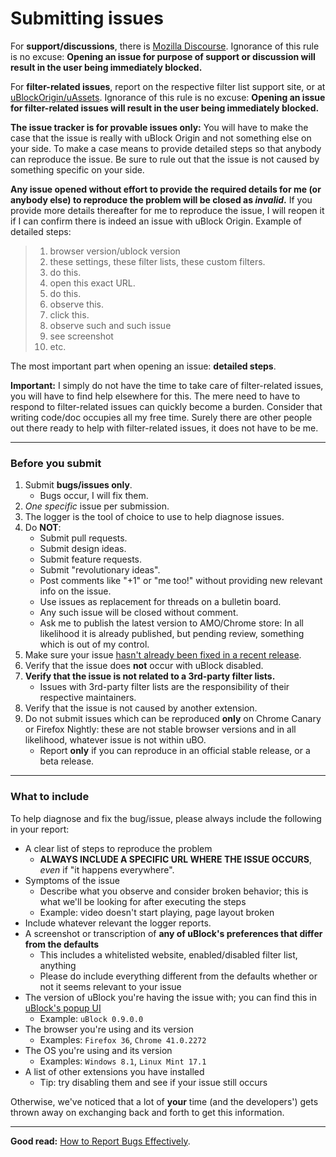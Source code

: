 # Submitting issues

For **support/discussions**, there is [Mozilla Discourse](https://discourse.mozilla-community.org/t/support-ublock-origin/6746). Ignorance of this rule is no excuse: **Opening an issue for purpose of support or discussion will result in the user being immediately blocked.**

For **filter-related issues**, report on the respective filter list support site, or at [uBlockOrigin/uAssets](https://github.com/uBlockOrigin/uAssets/issues). Ignorance of this rule is no excuse: **Opening an issue for filter-related issues will result in the user being immediately blocked.**

**The issue tracker is for provable issues only:** You will have to make the case that the issue is really with uBlock Origin and not something else on your side. To make a case means to provide detailed steps so that anybody can reproduce the issue. Be sure to rule out that the issue is not caused by something specific on your side.

**Any issue opened without effort to provide the required details for me (or anybody else) to reproduce the problem will be closed as _invalid_.** If you provide more details thereafter for me to reproduce the issue, I will reopen it if I can confirm there is indeed an issue with uBlock Origin. Example of detailed steps:

> 1. browser version/ublock version
> 1. these settings, these filter lists, these custom filters.
> 1. do this.
> 1. open this exact URL.
> 1. do this.
> 1. observe this.
> 1. click this.
> 1. observe such and such issue
> 1. see screenshot
> 1. etc.

The most important part when opening an issue: **detailed steps**.

**Important:** I simply do not have the time to take care of filter-related issues, you will have to find help elsewhere for this. The mere need to have to respond to filter-related issues can quickly become a burden. Consider that writing code/doc occupies all my free time. Surely there are other people out there ready to help with filter-related issues, it does not have to be me.

***

### Before you submit

1. Submit **bugs/issues only**.
    - Bugs occur, I will fix them.
1. _One specific_ issue per submission.
1. The logger is the tool of choice to use to help diagnose issues.
1. Do **NOT**:
    - Submit pull requests.
    - Submit design ideas.
    - Submit feature requests.
    - Submit "revolutionary ideas".
    - Post comments like "+1" or "me too!" without providing new relevant info on the issue.
    - Use issues as replacement for threads on a bulletin board.
    - Any such issue will be closed without comment.
    - Ask me to publish the latest version to AMO/Chrome store: In all likelihood it is already published, but pending review, something which is out of my control.
1. Make sure your issue [hasn't already been fixed in a recent release](https://github.com/gorhill/uBlock/releases).
1. Verify that the issue does **not** occur with uBlock disabled.
1. **Verify that the issue is not related to a 3rd-party filter lists.**
    - Issues with 3rd-party filter lists are the responsibility of their respective maintainers.
1. Verify that the issue is not caused by another extension.
1. Do not submit issues which can be reproduced **only** on Chrome Canary or Firefox Nightly: these are not stable browser versions and in all likelihood, whatever issue is not within uBO.
    - Report **only** if you can reproduce in an official stable release, or a beta release.

***

### What to include

To help diagnose and fix the bug/issue, please always include the following in your report:

* A clear list of steps to reproduce the problem
  * **ALWAYS INCLUDE A SPECIFIC URL WHERE THE ISSUE OCCURS**, _even_ if "it happens everywhere".
* Symptoms of the issue
  * Describe what you observe and consider broken behavior; this is what we'll be looking for after executing the steps
  * Example: video doesn't start playing, page layout broken
* Include whatever relevant the logger reports.
* A screenshot or transcription of **any of uBlock's preferences that differ from the defaults**
  * This includes a whitelisted website, enabled/disabled filter list, anything
  * Please do include everything different from the defaults whether or not it seems relevant to your issue
* The version of uBlock you're having the issue with; you can find this in [uBlock's popup UI](https://github.com/gorhill/uBlock/wiki/Quick-guide:-popup-user-interface)
  * Example: `uBlock 0.9.0.0`
* The browser you're using and its version
  * Examples: `Firefox 36`, `Chrome 41.0.2272` 
* The OS you're using and its version
  * Examples: `Windows 8.1`, `Linux Mint 17.1`
* A list of other extensions you have installed
  * Tip: try disabling them and see if your issue still occurs

Otherwise, we've noticed that a lot of **your** time (and the developers') gets thrown away on exchanging back and forth to get this information.

***

**Good read:** [How to Report Bugs Effectively](http://www.chiark.greenend.org.uk/~sgtatham/bugs.html).
